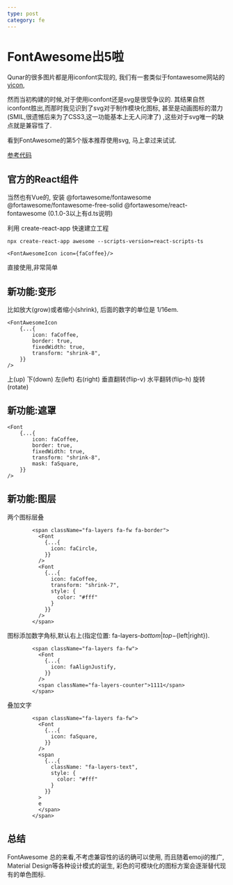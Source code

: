 ```yaml
---
type: post
category: fe
---
```

# FontAwesome出5啦

Qunar的很多图片都是用iconfont实现的,
我们有一套类似于fontawesome网站的[yicon](https://yicon.ymfe.org),

然而当初构建的时候,对于使用iconfont还是svg是很受争议的.
其结果自然iconfont胜出,而那时我见识到了svg对于制作模块化图标,
甚至是动画图标的潜力(SMIL,很遗憾后来为了CSS3,这一功能基本上无人问津了)
,这些对于svg唯一的缺点就是兼容性了.

看到FontAwesome的第5个版本推荐使用svg, 马上拿过来试试.

[参考代码](http://gongbushang.com:3000/gongbushang/fontAweSome5Playground)

## 官方的React组件

当然也有Vue的, 安装 @fortawesome/fontawesome @fortawesome/fontawesome-free-solid @fortawesome/react-fontawesome 
(0.1.0-3以上有d.ts说明)

利用 create-react-app 快速建立工程

```shell
npx create-react-app awesome --scripts-version=react-scripts-ts
```

```JSX
<FontAwesomeIcon icon={faCoffee}/>
```

直接使用,非常简单

## 新功能:变形

比如放大(grow)或者缩小(shrink),
后面的数字的单位是 1/16em.

```JSX
<FontAwesomeIcon
    {...{
        icon: faCoffee,
        border: true,
        fixedWidth: true,
        transform: "shrink-8",
    }}
/>
```

上(up) 下(down) 左(left) 右(right)
垂直翻转(flip-v) 水平翻转(flip-h) 
旋转(rotate) 

## 新功能:遮罩

```JSX
<Font
    {...{
        icon: faCoffee,
        border: true,
        fixedWidth: true,
        transform: "shrink-8",
        mask: faSquare,
    }}
/>
```

## 新功能:图层

两个图标层叠

```JSX
        <span className="fa-layers fa-fw fa-border">
          <Font
            {...{
              icon: faCircle,
            }}
          />
          <Font
            {...{
              icon: faCoffee,
              transform: "shrink-7",
              style: {
                color: "#fff"
              }
            }}
          />
        </span>
```

图标添加数字角标,默认右上(指定位置: fa-layers-${bottom|top}-${left|right}).

```JSX
        <span className="fa-layers fa-fw">
          <Font
            {...{
              icon: faAlignJustify,
            }}
          />
          <span className="fa-layers-counter">1111</span>
        </span>
```

叠加文字

```JSX
        <span className="fa-layers fa-fw">
          <Font
            {...{
              icon: faSquare,
            }}
          />
          <span
            {...{
              className: "fa-layers-text",
              style: {
                color: "#fff"
              }
            }}
          >
          e
          </span>
        </span>
```

## 总结

FontAwesome 总的来看,不考虑兼容性的话的确可以使用,
而且随着emoji的推广, Material Design等各种设计模式的诞生,
彩色的可模块化的图标方案会逐渐替代现有的单色图标.
